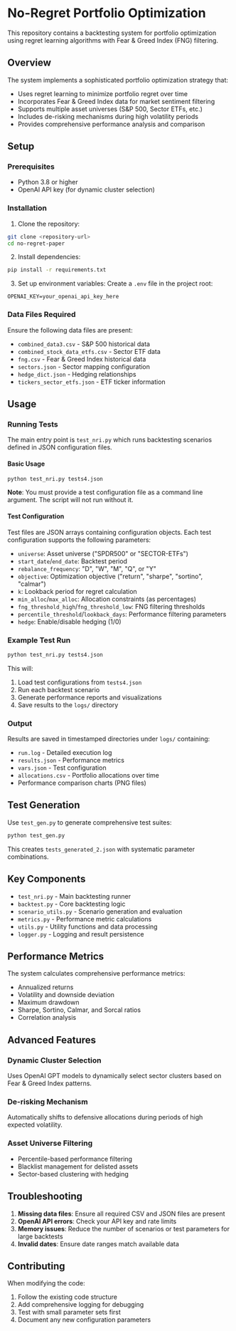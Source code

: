 # No-Regret Portfolio Optimization

This repository contains a backtesting system for portfolio optimization using regret learning algorithms with Fear & Greed Index (FNG) filtering.

## Overview

The system implements a sophisticated portfolio optimization strategy that:
- Uses regret learning to minimize portfolio regret over time
- Incorporates Fear & Greed Index data for market sentiment filtering
- Supports multiple asset universes (S&P 500, Sector ETFs, etc.)
- Includes de-risking mechanisms during high volatility periods
- Provides comprehensive performance analysis and comparison

## Setup

### Prerequisites
- Python 3.8 or higher
- OpenAI API key (for dynamic cluster selection)

### Installation

1. Clone the repository:
```bash
git clone <repository-url>
cd no-regret-paper
```

2. Install dependencies:
```bash
pip install -r requirements.txt
```

3. Set up environment variables:
Create a `.env` file in the project root:
```
OPENAI_KEY=your_openai_api_key_here
```

### Data Files Required

Ensure the following data files are present:
- `combined_data3.csv` - S&P 500 historical data
- `combined_stock_data_etfs.csv` - Sector ETF data
- `fng.csv` - Fear & Greed Index historical data
- `sectors.json` - Sector mapping configuration
- `hedge_dict.json` - Hedging relationships
- `tickers_sector_etfs.json` - ETF ticker information

## Usage

### Running Tests

The main entry point is `test_nri.py` which runs backtesting scenarios defined in JSON configuration files.

#### Basic Usage
```bash
python test_nri.py tests4.json
```

**Note**: You must provide a test configuration file as a command line argument. The script will not run without it.

#### Test Configuration

Test files are JSON arrays containing configuration objects. Each test configuration supports the following parameters:

- `universe`: Asset universe ("SPDR500" or "SECTOR-ETFs")
- `start_date`/`end_date`: Backtest period
- `rebalance_frequency`: "D", "W", "M", "Q", or "Y"
- `objective`: Optimization objective ("return", "sharpe", "sortino", "calmar")
- `k`: Lookback period for regret calculation
- `min_alloc`/`max_alloc`: Allocation constraints (as percentages)
- `fng_threshold_high`/`fng_threshold_low`: FNG filtering thresholds
- `percentile_threshold`/`lookback_days`: Performance filtering parameters
- `hedge`: Enable/disable hedging (1/0)

### Example Test Run

```bash
python test_nri.py tests4.json
```

This will:
1. Load test configurations from `tests4.json`
2. Run each backtest scenario
3. Generate performance reports and visualizations
4. Save results to the `logs/` directory

### Output

Results are saved in timestamped directories under `logs/` containing:
- `run.log` - Detailed execution log
- `results.json` - Performance metrics
- `vars.json` - Test configuration
- `allocations.csv` - Portfolio allocations over time
- Performance comparison charts (PNG files)

## Test Generation

Use `test_gen.py` to generate comprehensive test suites:

```bash
python test_gen.py
```

This creates `tests_generated_2.json` with systematic parameter combinations.

## Key Components

- `test_nri.py` - Main backtesting runner
- `backtest.py` - Core backtesting logic
- `scenario_utils.py` - Scenario generation and evaluation
- `metrics.py` - Performance metric calculations
- `utils.py` - Utility functions and data processing
- `logger.py` - Logging and result persistence

## Performance Metrics

The system calculates comprehensive performance metrics:
- Annualized returns
- Volatility and downside deviation
- Maximum drawdown
- Sharpe, Sortino, Calmar, and Sorcal ratios
- Correlation analysis

## Advanced Features

### Dynamic Cluster Selection
Uses OpenAI GPT models to dynamically select sector clusters based on Fear & Greed Index patterns.

### De-risking Mechanism
Automatically shifts to defensive allocations during periods of high expected volatility.

### Asset Universe Filtering
- Percentile-based performance filtering
- Blacklist management for delisted assets
- Sector-based clustering with hedging

## Troubleshooting

1. **Missing data files**: Ensure all required CSV and JSON files are present
2. **OpenAI API errors**: Check your API key and rate limits
3. **Memory issues**: Reduce the number of scenarios or test parameters for large backtests
4. **Invalid dates**: Ensure date ranges match available data

## Contributing

When modifying the code:
1. Follow the existing code structure
2. Add comprehensive logging for debugging
3. Test with small parameter sets first
4. Document any new configuration parameters
